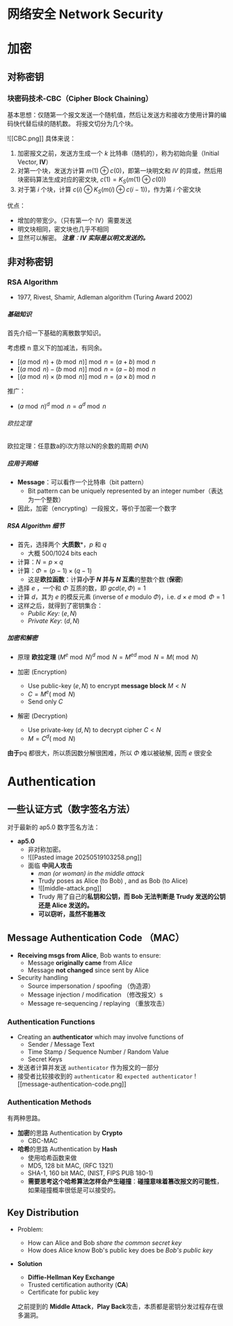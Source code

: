 # 网络安全 Network Security

# 加密

## 对称密钥

### 块密码技术-CBC（Cipher Block Chaining）
基本思想：仅随第一个报文发送一个随机值，然后让发送方和接收方使用计算的编码快代替后续的随机数。
将报文切分为几个块。

![[CBC.png]]
具体来说：
1. 加密报文之前，发送方生成一个 $k$ 比特串（随机的），称为初始向量（Initial Vector, **IV**）
2. 对第一个块，发送方计算 $m(1)\oplus c(0)$，即第一块明文和 $IV$ 的异或，然后用块密码算法生成对应的密文块, $c(1)=K_{S}(m(1)\oplus c(0))$
3. 对于第 $i$ 个块，计算 $c(i)\oplus K_{S}(m(i)\oplus c(i-1))$，作为第 $i$ 个密文块

优点：
- 增加的带宽少。（只有第一个 IV）需要发送
- 明文块相同，密文块也几乎不相同
- 显然可以解密。
***注意**：**IV 实际是以明文发送的。***
## 非对称密钥

### RSA Algorithm
- 1977, Rivest, Shamir, Adleman algorithm
(Turing Award 2002)

##### 基础知识
首先介绍一下基础的离散数学知识。

考虑模 n 意义下的加减法，有同余。
-  $\left[ (a\bmod n)+(b\bmod n)\right]\bmod n=(a+b)\bmod n$
- $\left[ (a\bmod n)-(b\bmod n)\right]\bmod n=(a-b)\bmod n$
- $\left[ (a\bmod n)\times(b\bmod n)\right]\bmod n=(a\times b)\bmod n$

推广：
- $(a\bmod n)^{d}\bmod n=a^{d}\bmod n$

###### 欧拉定理
欧拉定理：任意数a的i次方除以N的余数的周期 $\Phi(N)$


##### 应用于网络
- **Message**：可以看作一个比特串（bit pattern）
	- Bit pattern can be uniquely represented by an integer number（表达为一个整数）
- 因此，加密（encrypting）一段报文，等价于加密一个数字

##### RSA Algorithm 细节
- 首先，选择两个 **大质数***，$p$ 和 $q$
	- 大概 500/1024 bits each
- 计算：$N=p\times q$
- 计算：$\Phi=(p-1)\times(q-1)$
	- 这是**欧拉函数**：计算**小于 $N$ 并与 $N$ 互素**的整数个数 (**保密**)
- 选择 $e$ ，一个和 $\Phi$ 互质的数，即 $gcd(e,\Phi)=1$
- 计算 $d$，其为 $e$ 的模反元素 (inverse of $e$ modulo $\Phi$)，i.e. $d\times e \bmod\Phi=1$
- 这样之后，就得到了密钥集合：
	- *Public Key:* $(e,N)$
	- *Private Key*: $(d,N)$


##### 加密和解密
- 原理 **欧拉定理**
	$(M^{e}\bmod N)^{d}\bmod N=M^{ed}\bmod N=M(\bmod N)$
	
- 加密 (Encryption)
	- Use public-key  $(e,N)$ to encrypt **message block** $M<N$
	- $C=M^{e}(\bmod N)$
	- Send only $C$
- 解密 (Decryption)
	- Use private-key $(d,N)$ to decrypt cipher $C<N$
	- $M=C^{d}(\bmod N)$

**由于**pq 都很大，所以质因数分解很困难，所以 $\Phi$ 难以被破解, 因而 $e$ 很安全

# Authentication
## 一些认证方式（数字签名方法）
对于最新的 ap5.0 数字签名方法：
- **ap5.0**
	- 非对称加密。
	- ![[Pasted image 20250519103258.png]]
	- 面临 **中间人攻击**
		- *man (or woman) in the middle attack*
		- Trudy poses as Alice (to Bob) , and as Bob (to Alice)
		- ![[middle-attack.png]]
		- Trudy 用了自己的**私钥和公钥，而 Bob 无法判断是 Trudy 发送的公钥还是 Alice 发送的。**
		- **可以窃听，虽然不能篡改**


## Message Authentication Code （MAC）
- **Receiving msgs from Alice**, Bob wants to ensure:
	- Message **originally came** from *Alice*
	- Message **not changed** since sent by Alice
- Security handling
	- Source impersonation / spoofing （伪造源）
	- Message injection / modification （修改报文）s
	- Message re-sequencing / replaying （重放攻击）

### Authentication Functions
- Creating an **authenticator** which may involve functions of
	- Sender / Message Text 
	- Time Stamp / Sequence Number / Random Value 
	- Secret Keys
- 发送者计算并发送 `authenticator` 作为报文的一部分
- 接受者比较接收到的 `authenticator` 和 `expected authenticator`
![[message-authentication-code.png]]
###  Authentication Methods
有两种思路。
- **加密**的思路 Authentication by **Crypto**
	- CBC-MAC
- **哈希**的思路 Authentication by **Hash**
	- 使用哈希函数来做
	- MD5, 128 bit MAC, (RFC 1321)
	- SHA-1, 160 bit MAC, (NIST, FIPS PUB 180-1)
	- **需要思考这个哈希算法怎样会产生碰撞**：**碰撞意味着篡改报文的可能性**，如果碰撞概率很低是可以接受的。
## Key Distribution
- Problem:
	- How can Alice and Bob *share the common secret key*
	- How does Alice know Bob's public key does be *Bob's public key*
- **Solution**
	- **Diffie-Hellman Key Exchange**
	- Trusted certification authority (**CA**)
	- Certificate for public key

	之前提到的  **Middle Attack**，**Play Back**攻击，本质都是密钥分发过程存在很多漏洞。




